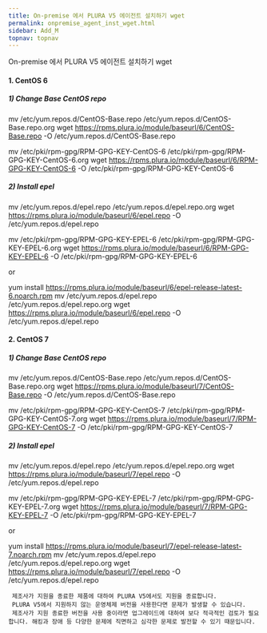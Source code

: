 ```yaml
---
title: On-premise 에서 PLURA V5 에이전트 설치하기 wget
permalink: onpremise_agent_inst_wget.html
sidebar: Add_M
topnav: topnav
---
```


On-premise 에서 PLURA V5 에이전트 설치하기 wget

#### 1. CentOS 6

##### 1) Change Base CentOS repo

mv /etc/yum.repos.d/CentOS-Base.repo /etc/yum.repos.d/CentOS-Base.repo.org
wget https://rpms.plura.io/module/baseurl/6/CentOS-Base.repo -O /etc/yum.repos.d/CentOS-Base.repo

mv /etc/pki/rpm-gpg/RPM-GPG-KEY-CentOS-6 /etc/pki/rpm-gpg/RPM-GPG-KEY-CentOS-6.org
wget https://rpms.plura.io/module/baseurl/6/RPM-GPG-KEY-CentOS-6 -O /etc/pki/rpm-gpg/RPM-GPG-KEY-CentOS-6

##### 2) Install epel

mv /etc/yum.repos.d/epel.repo /etc/yum.repos.d/epel.repo.org
wget https://rpms.plura.io/module/baseurl/6/epel.repo -O /etc/yum.repos.d/epel.repo

mv /etc/pki/rpm-gpg/RPM-GPG-KEY-EPEL-6 /etc/pki/rpm-gpg/RPM-GPG-KEY-EPEL-6.org
wget https://rpms.plura.io/module/baseurl/6/RPM-GPG-KEY-EPEL-6 -O /etc/pki/rpm-gpg/RPM-GPG-KEY-EPEL-6

or

yum install https://rpms.plura.io/module/baseurl/6/epel-release-latest-6.noarch.rpm
mv /etc/yum.repos.d/epel.repo /etc/yum.repos.d/epel.repo.org
wget https://rpms.plura.io/module/baseurl/6/epel.repo -O /etc/yum.repos.d/epel.repo

#### 2. CentOS 7

##### 1) Change Base CentOS repo

mv /etc/yum.repos.d/CentOS-Base.repo /etc/yum.repos.d/CentOS-Base.repo.org
wget https://rpms.plura.io/module/baseurl/7/CentOS-Base.repo -O /etc/yum.repos.d/CentOS-Base.repo

mv /etc/pki/rpm-gpg/RPM-GPG-KEY-CentOS-7 /etc/pki/rpm-gpg/RPM-GPG-KEY-CentOS-7.org
wget https://rpms.plura.io/module/baseurl/7/RPM-GPG-KEY-CentOS-7 -O /etc/pki/rpm-gpg/RPM-GPG-KEY-CentOS-7

##### 2) Install epel

mv /etc/yum.repos.d/epel.repo /etc/yum.repos.d/epel.repo.org
wget https://rpms.plura.io/module/baseurl/7/epel.repo -O /etc/yum.repos.d/epel.repo

mv /etc/pki/rpm-gpg/RPM-GPG-KEY-EPEL-7 /etc/pki/rpm-gpg/RPM-GPG-KEY-EPEL-7.org
wget https://rpms.plura.io/module/baseurl/7/RPM-GPG-KEY-EPEL-7 -O /etc/pki/rpm-gpg/RPM-GPG-KEY-EPEL-7

or

yum install https://rpms.plura.io/module/baseurl/7/epel-release-latest-7.noarch.rpm
mv /etc/yum.repos.d/epel.repo /etc/yum.repos.d/epel.repo.org
wget https://rpms.plura.io/module/baseurl/7/epel.repo -O /etc/yum.repos.d/epel.repo

     제조사가 지원을 종료한 제품에 대하여 PLURA V5에서도 지원을 종료합니다.
     PLURA V5에서 지원하지 않는 운영체제 버전을 사용한다면 문제가 발생할 수 있습니다.
     제조사가 지원 종료한 버전을 사용 중이라면 업그레이드에 대하여 보다 적극적인 검토가 필요합니다. 해킹과 장애 등 다양한 문제에 직면하고 심각한 문제로 발전할 수 있기 때문입니다.